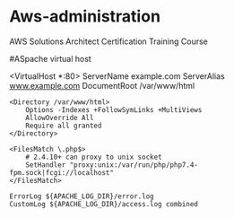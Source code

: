 # Aws-administration
AWS Solutions Architect Certification Training Course


#ASpache virtual host

<VirtualHost *:80>
    ServerName example.com
    ServerAlias www.example.com
    DocumentRoot /var/www/html
 
    <Directory /var/www/html>
        Options -Indexes +FollowSymLinks +MultiViews
        AllowOverride All
        Require all granted
    </Directory>
 
    <FilesMatch \.php$>
        # 2.4.10+ can proxy to unix socket
        SetHandler "proxy:unix:/var/run/php/php7.4-fpm.sock|fcgi://localhost"
    </FilesMatch>
 
    ErrorLog ${APACHE_LOG_DIR}/error.log
    CustomLog ${APACHE_LOG_DIR}/access.log combined
</VirtualHost>

